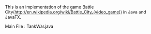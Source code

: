 This is an implementation of the game Battle City(http://en.wikipedia.org/wiki/Battle_City_(video_game)) in Java and JavaFX.

Main File : TankWar.java